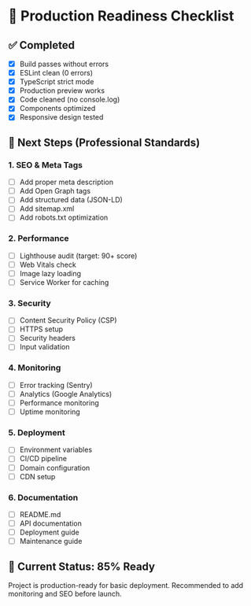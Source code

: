 # 🚀 Production Readiness Checklist

## ✅ Completed
- [x] Build passes without errors
- [x] ESLint clean (0 errors)
- [x] TypeScript strict mode
- [x] Production preview works
- [x] Code cleaned (no console.log)
- [x] Components optimized
- [x] Responsive design tested

## 🔄 Next Steps (Professional Standards)

### 1. SEO & Meta Tags
- [ ] Add proper meta description
- [ ] Add Open Graph tags
- [ ] Add structured data (JSON-LD)
- [ ] Add sitemap.xml
- [ ] Add robots.txt optimization

### 2. Performance
- [ ] Lighthouse audit (target: 90+ score)
- [ ] Web Vitals check
- [ ] Image lazy loading
- [ ] Service Worker for caching

### 3. Security
- [ ] Content Security Policy (CSP)
- [ ] HTTPS setup
- [ ] Security headers
- [ ] Input validation

### 4. Monitoring
- [ ] Error tracking (Sentry)
- [ ] Analytics (Google Analytics)
- [ ] Performance monitoring
- [ ] Uptime monitoring

### 5. Deployment
- [ ] Environment variables
- [ ] CI/CD pipeline
- [ ] Domain configuration
- [ ] CDN setup

### 6. Documentation
- [ ] README.md
- [ ] API documentation
- [ ] Deployment guide
- [ ] Maintenance guide

## 🎯 Current Status: 85% Ready
Project is production-ready for basic deployment.
Recommended to add monitoring and SEO before launch.